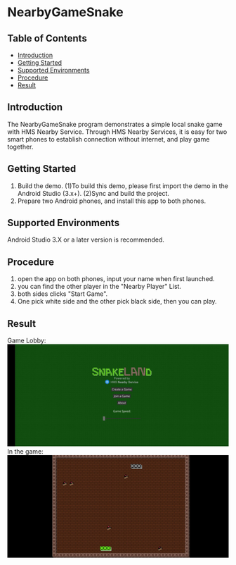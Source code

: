 # NearbyGameSnake

## Table of Contents

 * [Introduction](#introduction)
 * [Getting Started](#Getting-Started)
 * [Supported Environments](#supported-environments)
 * [Procedure](#procedure)
 * [Result](#result)
 
## Introduction

The NearbyGameSnake program demonstrates a simple local snake game with HMS Nearby Service. Through HMS Nearby Services, it is easy for two smart phones to establish connection without internet, and play game together.

## Getting Started

1. Build the demo.
(1)To build this demo, please first import the demo in the Android Studio (3.x+). 
(2)Sync and build the project.
2. Prepare two Android phones, and install this app to both phones.

## Supported Environments

Android Studio 3.X or a later version is recommended.

## Procedure

1. open the app on both phones, input your name when first launched. 
2. you can find the other player in the "Nearby Player" List.
3. both sides clicks "Start Game".
4. One pick white side and the other pick black side, then you can play.

## Result
Game Lobby:
<img src="result_1.jpg">
In the game:
<img src="result_2.jpg">



